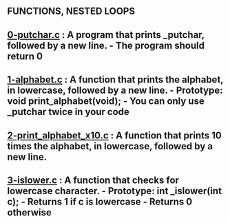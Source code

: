 FUNCTIONS, NESTED LOOPS
---
[0-putchar.c]() : A program that prints _putchar, followed by a new line.
    - The program should return 0
---
[1-alphabet.c]() : A function that prints the alphabet, in lowercase, followed by a new line.
    - Prototype: void print_alphabet(void);
    - You can only use _putchar twice in your code
---
[2-print_alphabet_x10.c]() : A function that prints 10 times the alphabet, in lowercase, followed by a new line.
---
[3-islower.c]() : A function that checks for lowercase character.
    - Prototype: int _islower(int c);
    - Returns 1 if c is lowercase
    - Returns 0 otherwise
---
    
    